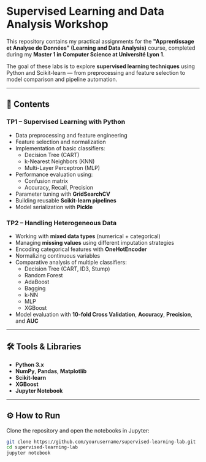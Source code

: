 # Supervised Learning and Data Analysis Workshop

This repository contains my practical assignments for the **"Apprentissage et Analyse de Données" (Learning and Data Analysis)** course, completed during my **Master 1 in Computer Science at Université Lyon 1**.

The goal of these labs is to explore **supervised learning techniques** using Python and Scikit-learn — from preprocessing and feature selection to model comparison and pipeline automation.

---

## 🧩 Contents

### TP1 – Supervised Learning with Python
- Data preprocessing and feature engineering  
- Feature selection and normalization  
- Implementation of basic classifiers:
  - Decision Tree (CART)
  - k-Nearest Neighbors (KNN)
  - Multi-Layer Perceptron (MLP)
- Performance evaluation using:
  - Confusion matrix
  - Accuracy, Recall, Precision  
- Parameter tuning with **GridSearchCV**
- Building reusable **Scikit-learn pipelines**
- Model serialization with **Pickle**

### TP2 – Handling Heterogeneous Data
- Working with **mixed data types** (numerical + categorical)
- Managing **missing values** using different imputation strategies  
- Encoding categorical features with **OneHotEncoder**
- Normalizing continuous variables
- Comparative analysis of multiple classifiers:
  - Decision Tree (CART, ID3, Stump)
  - Random Forest
  - AdaBoost
  - Bagging
  - k-NN
  - MLP
  - XGBoost
- Model evaluation with **10-fold Cross Validation**, **Accuracy**, **Precision**, and **AUC**

---

## 🛠️ Tools & Libraries
- **Python 3.x**
- **NumPy**, **Pandas**, **Matplotlib**
- **Scikit-learn**
- **XGBoost**
- **Jupyter Notebook**

---

## ⚙️ How to Run
Clone the repository and open the notebooks in Jupyter:

```bash
git clone https://github.com/yourusername/supervised-learning-lab.git
cd supervised-learning-lab
jupyter notebook
